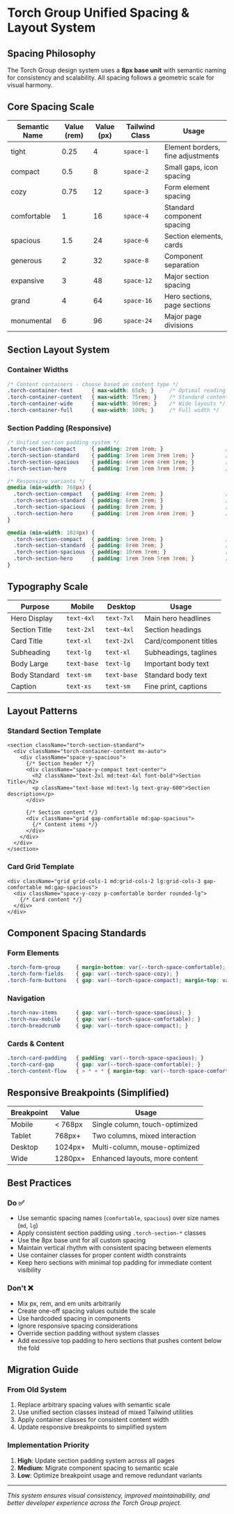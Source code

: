# Torch Group Unified Spacing & Layout System

## Spacing Philosophy

The Torch Group design system uses a **8px base unit** with semantic naming for consistency and scalability. All spacing follows a geometric scale for visual harmony.

## Core Spacing Scale

| Semantic Name | Value (rem) | Value (px) | Tailwind Class | Usage |
|---------------|-------------|------------|----------------|-------|
| tight         | 0.25        | 4          | `space-1`      | Element borders, fine adjustments |
| compact       | 0.5         | 8          | `space-2`      | Small gaps, icon spacing |
| cozy          | 0.75        | 12         | `space-3`      | Form element spacing |
| comfortable   | 1           | 16         | `space-4`      | Standard component spacing |
| spacious      | 1.5         | 24         | `space-6`      | Section elements, cards |
| generous      | 2           | 32         | `space-8`      | Component separation |
| expansive     | 3           | 48         | `space-12`     | Major section spacing |
| grand         | 4           | 64         | `space-16`     | Hero sections, page sections |
| monumental    | 6           | 96         | `space-24`     | Major page divisions |

## Section Layout System

### Container Widths
```css
/* Content containers - choose based on content type */
.torch-container-text      { max-width: 65ch; }     /* Optimal reading width */
.torch-container-content   { max-width: 75rem; }    /* Standard content */
.torch-container-wide      { max-width: 90rem; }    /* Wide layouts */
.torch-container-full      { max-width: 100%; }     /* Full width */
```

### Section Padding (Responsive)
```css
/* Unified section padding system */
.torch-section-compact     { padding: 2rem 1rem; }                    /* Mobile: 32px, Desktop: 32px */
.torch-section-standard    { padding: 3rem 1rem 3rem 1rem; }          /* Mobile: 48px, Desktop: 48px */
.torch-section-spacious    { padding: 4rem 1rem 4rem 1rem; }          /* Mobile: 64px, Desktop: 64px */
.torch-section-hero        { padding: 1rem 1rem 3rem 1rem; }          /* Mobile: minimal top, 48px bottom */

/* Responsive variants */
@media (min-width: 768px) {
  .torch-section-compact   { padding: 4rem 2rem; }                    /* 64px vertical, 32px horizontal */
  .torch-section-standard  { padding: 6rem 2rem; }                    /* 96px vertical, 32px horizontal */
  .torch-section-spacious  { padding: 8rem 2rem; }                    /* 128px vertical, 32px horizontal */
  .torch-section-hero      { padding: 1rem 2rem 4rem 2rem; }          /* 16px top, 64px bottom, 32px horizontal */
}

@media (min-width: 1024px) {
  .torch-section-compact   { padding: 5rem 3rem; }                    /* 80px vertical, 48px horizontal */
  .torch-section-standard  { padding: 8rem 3rem; }                    /* 128px vertical, 48px horizontal */
  .torch-section-spacious  { padding: 10rem 3rem; }                   /* 160px vertical, 48px horizontal */
  .torch-section-hero      { padding: 1rem 3rem 5rem 3rem; }          /* 16px top, 80px bottom, 48px horizontal */
}
```

## Typography Scale

| Purpose        | Mobile        | Desktop       | Usage |
|----------------|---------------|---------------|-------|
| Hero Display   | `text-4xl`    | `text-7xl`    | Main hero headlines |
| Section Title  | `text-2xl`    | `text-4xl`    | Section headings |
| Card Title     | `text-xl`     | `text-2xl`    | Card/component titles |
| Subheading     | `text-lg`     | `text-xl`     | Subheadings, taglines |
| Body Large     | `text-base`   | `text-lg`     | Important body text |
| Body Standard  | `text-sm`     | `text-base`   | Standard body text |
| Caption        | `text-xs`     | `text-sm`     | Fine print, captions |

## Layout Patterns

### Standard Section Template
```tsx
<section className="torch-section-standard">
  <div className="torch-container-content mx-auto">
    <div className="space-y-spacious">
      {/* Section header */}
      <div className="space-y-compact text-center">
        <h2 className="text-2xl md:text-4xl font-bold">Section Title</h2>
        <p className="text-base md:text-lg text-gray-600">Section description</p>
      </div>
      
      {/* Section content */}
      <div className="grid gap-comfortable md:gap-spacious">
        {/* Content items */}
      </div>
    </div>
  </div>
</section>
```

### Card Grid Template
```tsx
<div className="grid grid-cols-1 md:grid-cols-2 lg:grid-cols-3 gap-comfortable md:gap-spacious">
  <div className="space-y-cozy p-comfortable border rounded-lg">
    {/* Card content */}
  </div>
</div>
```

## Component Spacing Standards

### Form Elements
```css
.torch-form-group     { margin-bottom: var(--torch-space-comfortable); }
.torch-form-fields    { gap: var(--torch-space-cozy); }
.torch-form-buttons   { gap: var(--torch-space-compact); margin-top: var(--torch-space-spacious); }
```

### Navigation
```css
.torch-nav-items      { gap: var(--torch-space-spacious); }
.torch-nav-mobile     { gap: var(--torch-space-comfortable); }
.torch-breadcrumb     { gap: var(--torch-space-compact); }
```

### Cards & Content
```css
.torch-card-padding   { padding: var(--torch-space-spacious); }
.torch-card-gap       { gap: var(--torch-space-comfortable); }
.torch-content-flow   { > * + * { margin-top: var(--torch-space-comfortable); } }
```

## Responsive Breakpoints (Simplified)

| Breakpoint | Value  | Usage |
|------------|--------|-------|
| Mobile     | < 768px | Single column, touch-optimized |
| Tablet     | 768px+ | Two columns, mixed interaction |
| Desktop    | 1024px+ | Multi-column, mouse-optimized |
| Wide       | 1280px+ | Enhanced layouts, more content |

## Best Practices

### Do ✅
- Use semantic spacing names (`comfortable`, `spacious`) over size names (`md`, `lg`)
- Apply consistent section padding using `.torch-section-*` classes
- Use the 8px base unit for all custom spacing
- Maintain vertical rhythm with consistent spacing between elements
- Use container classes for proper content width constraints
- Keep hero sections with minimal top padding for immediate content visibility

### Don't ❌
- Mix px, rem, and em units arbitrarily
- Create one-off spacing values outside the scale
- Use hardcoded spacing in components
- Ignore responsive spacing considerations
- Override section padding without system classes
- Add excessive top padding to hero sections that pushes content below the fold

## Migration Guide

### From Old System
1. Replace arbitrary spacing values with semantic scale
2. Use unified section classes instead of mixed Tailwind utilities  
3. Apply container classes for consistent content width
4. Update responsive breakpoints to simplified system

### Implementation Priority
1. **High**: Update section padding system across all pages
2. **Medium**: Migrate component spacing to semantic scale
3. **Low**: Optimize breakpoint usage and remove redundant variants

---

*This system ensures visual consistency, improved maintainability, and better developer experience across the Torch Group project.* 